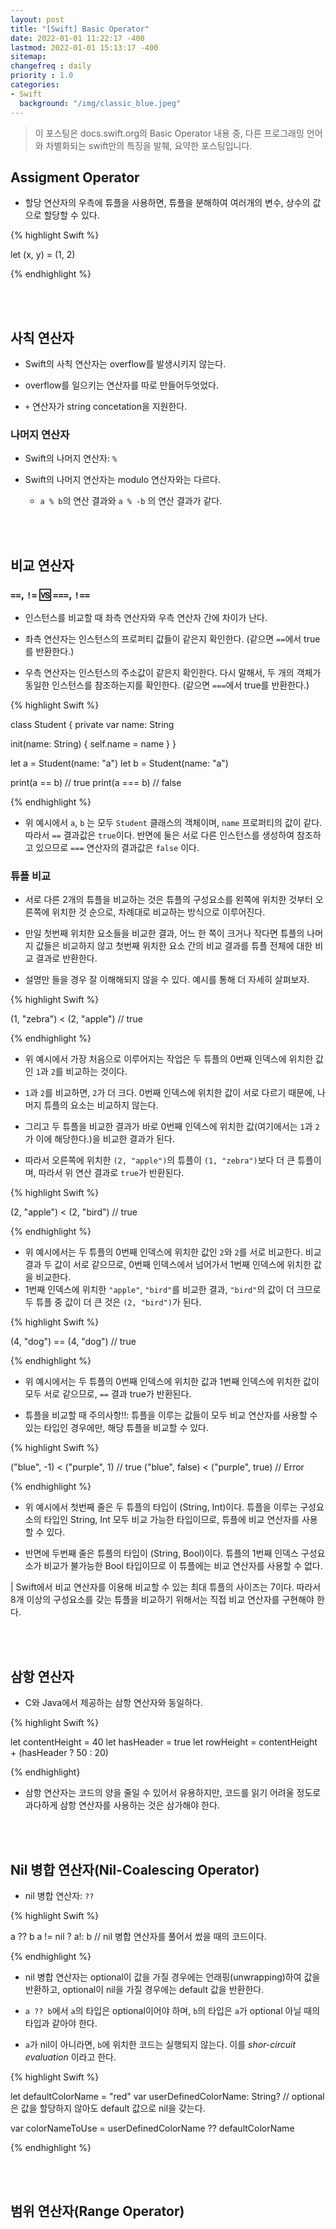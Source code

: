 ```yaml
---
layout: post
title: "[Swift] Basic Operator"
date: 2022-01-01 11:22:17 -400
lastmod: 2022-01-01 15:13:17 -400
sitemap:
changefreq : daily
priority : 1.0
categories:
- Swift
  background: "/img/classic_blue.jpeg"
---
```


> 이 포스팅은 docs.swift.org의 Basic Operator 내용 중, 다른 프로그래밍 언어와 차별화되는 swift만의 특징을 발췌, 요약한 포스팅입니다.

## Assigment Operator
- 할당 연산자의 우측에 튜플을 사용하면, 튜플을 분해하여 여러개의 변수, 상수의 값으로 할당할 수 있다.

{% highlight Swift %}

let (x, y) = (1, 2)

{% endhighlight %}

<br/>
<br/>

## 사칙 연산자
- Swift의 사칙 연산자는 overflow를 발생시키지 않는다.

- overflow를 일으키는 연산자를 따로 만들어두엇었다.

- `+` 연산자가 string concetation을 지원한다.

### 나머지 연산자
- Swift의 나머지 연산자: `%`

- Swift의 나머지 연산자는 modulo 연산자와는 다르다.
  - `a % b`의 연산 결과와 `a % -b` 의 연산 결과가 같다.
  
<br/>
<br/>

## 비교 연산자
### `==`, `!=` 🆚 `===`, `!==`
- 인스턴스를 비교할 때 좌측 연산자와 우측 연산자 간에 차이가 난다.

- 좌측 연산자는 인스턴스의 프로퍼티 값들이 같은지 확인한다. (같으면 `==`에서 true를 반환한다.)

- 우측 연산자는 인스턴스의 주소값이 같은지 확인한다. 다시 말해서, 두 개의 객체가 동일한 인스턴스를 참조하는지를 확인한다. (같으면 `===`에서 true를 반환한다.)

{% highlight Swift %}

class Student {
  private var name: String
  
  init(name: String) {
    self.name = name
  }
}

let a = Student(name: "a")
let b = Student(name: "a")

print(a == b) // true
print(a === b) // false

{% endhighlight %}

- 위 예시에서 `a`, `b` 는 모두 `Student` 클래스의 객체이며, `name` 프로퍼티의 값이 같다.
따라서 `==` 결과값은 `true`이다. 반면에 둘은 서로 다른 인스턴스를 생성하여 참조하고 있으므로 `===` 연산자의 결과값은 `false` 이다. 

### 튜플 비교 
- 서로 다른 2개의 튜플을 비교하는 것은 튜플의 구성요소를 왼쪽에 위치한 것부터 오른쪽에 위치한 것 순으로, 차례대로 비교하는 방식으로 이루어진다.  

- 만일 첫번째 위치한 요소들을 비교한 결과, 어느 한 쪽이 크거나 작다면 튜플의 나머지 값들은 비교하지 않고 첫번째 위치한 요소 간의 비교 결과를 튜플 전체에 대한 비교 결과로 반환한다.  
 
- 설명만 들을 경우 잘 이해해되지 않을 수 있다. 예시를 통해 더 자세히 살펴보자.


{% highlight Swift %}

(1, "zebra") < (2, "apple") // true

{% endhighlight %}

- 위 예시에서 가장 처음으로 이루어지는 작업은 두 튜플의 0번째 인덱스에 위치한 값인 `1`과 `2`를 비교하는 것이다.  

- `1`과 `2`를 비교하면, `2`가 더 크다.  0번째 인덱스에 위치한 값이 서로 다르기 때문에, 나머지 튜플의 요소는 비교하지 않는다.   

- 그리고 두 튜플을 비교한 결과가 바로 0번째 인덱스에 위치한 값(여기에서는 `1`과 `2`가 이에 해당한다.)을 비교한 결과가 된다.

- 따라서 오른쪽에 위치한 `(2, "apple")`의 튜플이 `(1, "zebra")`보다 더 큰 튜플이며, 따라서 위 연산 결과로 `true`가 반환된다.

{% highlight Swift %}

(2, "apple") < (2, "bird") // true

{% endhighlight %}

- 위 예시에서는 두 튜플의 0번째 인덱스에 위치한 값인 `2`와 `2`를 서로 비교한다. 비교 결과 두 값이 서로 같으므로, 0번째 인덱스에서 넘어가서 1번째 인덱스에 위치한 값을 비교한다.
- 1번째 인덱스에 위치한 `"apple"`, `"bird"`를 비교한 결과, `"bird"`의 값이 더 크므로 두 튜플 중 값이 더 큰 것은 `(2, "bird")`가 된다.  

{% highlight Swift %}

(4, "dog") == (4, "dog") // true

{% endhighlight %}

- 위 예시에서는 두 튜플의 0번째 인덱스에 위치한 값과 1번째 인덱스에 위치한 값이 모두 서로 같으므로, `==` 결과 true가 반환된다.  

- 튜플을 비교할 때 주의사항‼️: 튜플을 이루는 값들이 모두 비교 연산자를 사용할 수 있는 타입인 경우에만, 해당 튜플을 비교할 수 있다. 

{% highlight Swift %}

("blue", -1) < ("purple", 1) // true
("blue", false) < ("purple", true) // Error

{% endhighlight %}

- 위 예시에서 첫번째 줄은 두 튜플의 타입이 (String, Int)이다. 튜플을 이루는 구성요소의 타입인 String, Int 모두 비교 가능한 타입이므로, 튜플에 비교 연산자를 사용할 수 있다.

- 반면에 두번째 줄은 튜플의 타입이 (String, Bool)이다. 튜플의 1번째 인덱스 구성요소가 비교가 불가능한 Bool 타입이므로 이 튜플에는 비교 연산자를 사용할 수 없다.  

| Swift에서 비교 연산자를 이용해 비교할 수 있는 최대 튜플의 사이즈는 7이다.  따라서 8개 이상의 구성요소를 갖는 튜플을 비교하기 위해서는 직접 비교 연산자를 구현해야 한다.  

<br/>
<br/>

## 삼항 연산자 
- C와 Java에서 제공하는 삼항 연산자와 동일하다. 

{% highlight Swift %}

let contentHeight = 40
let hasHeader = true
let rowHeight = contentHeight + (hasHeader ? 50 : 20)

{% endhighlight}

- 삼항 연산자는 코드의 양을 줄일 수 있어서 유용하지만, 코드를 읽기 어려울 정도로 과다하게 삼항 연산자를 사용하는 것은 삼가해야 한다.

<br/>
<br/>

## Nil 병합 연산자(Nil-Coalescing Operator)
- nil 병합 연산자: `??`
 
{% highlight Swift %}

a ?? b
a != nil ? a!: b // nil 병합 연산자를 풀어서 썼을 때의 코드이다.

{% endhighlight %}

- nil 병합 연산자는 optional이 값을 가질 경우에는 언래핑(unwrapping)하여 값을 반환하고, optional이 nil을 가질 경우에는 default 값을 반환한다.   

- `a ?? b`에서 `a`의 타입은 optional이어야 하며, `b`의 타입은 `a`가 optional 아닐 때의 타입과 같아야 한다.
- `a`가 nil이 아니라면, `b`에 위치한 코드는 실행되지 않는다. 이를 _shor-circuit evaluation_ 이라고 한다.

{% highlight Swift %}

let defaultColorName = "red"
var userDefinedColorName: String? // optional은 값을 할당하지 않아도 default 값으로 nil을 갖는다.

var colorNameToUse = userDefinedColorName ?? defaultColorName

{% endhighlight %}

<br/>
<br/>

## 범위 연산자(Range Operator)






 



